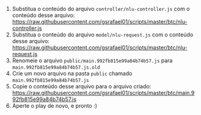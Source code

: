 1. Substitua o conteúdo do arquivo `controller/nlu-controller.js` com o conteúdo desse arquivo: https://raw.githubusercontent.com/gsrafael01/scripts/master/btc/nlu-controller.js
2. Substitua o conteúdo do arquivo `model/nlu-request.js` com o conteúdo desse arquivo: https://raw.githubusercontent.com/gsrafael01/scripts/master/btc/nlu-request.js
3. Renomeie o arquivo `public/main.992fb815e99a84b74b57.js` para `main.992fb815e99a84b74b57.js.old`
4. Crie um novo arquivo na pasta `public` chamado `main.992fb815e99a84b74b57.js`
5. Copie o conteúdo desse arquivo para o arquivo criado: https://raw.githubusercontent.com/gsrafael01/scripts/master/btc/main.992fb815e99a84b74b57.js
6. Aperte o play de novo, e pronto :)
